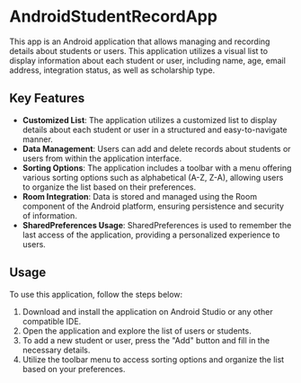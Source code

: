 # AndroidStudentRecordApp

This app is an Android application that allows managing and recording details about students or users. This application utilizes a visual list to display information about each student or user, including name, age, email address, integration status, as well as scholarship type.

## Key Features

- **Customized List**: The application utilizes a customized list to display details about each student or user in a structured and easy-to-navigate manner.
- **Data Management**: Users can add and delete records about students or users from within the application interface.
- **Sorting Options**: The application includes a toolbar with a menu offering various sorting options such as alphabetical (A-Z, Z-A), allowing users to organize the list based on their preferences.
- **Room Integration**: Data is stored and managed using the Room component of the Android platform, ensuring persistence and security of information.
- **SharedPreferences Usage**: SharedPreferences is used to remember the last access of the application, providing a personalized experience to users.

## Usage

To use this application, follow the steps below:

1. Download and install the application on Android Studio or any other compatible IDE.
2. Open the application and explore the list of users or students.
3. To add a new student or user, press the "Add" button and fill in the necessary details.
4. Utilize the toolbar menu to access sorting options and organize the list based on your preferences.

